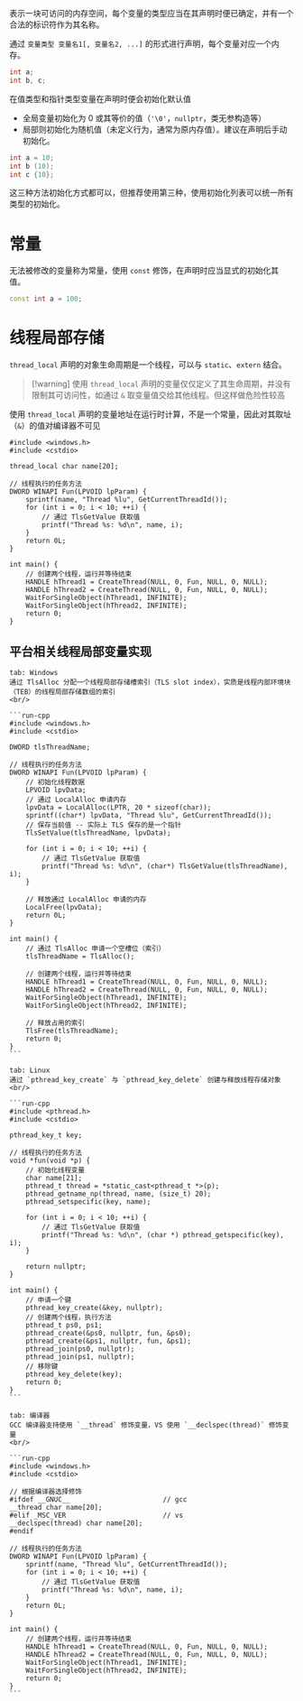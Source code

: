 表示一块可访问的内存空间，每个变量的类型应当在其声明时便已确定，并有一个合法的标识符作为其名称。

通过 `变量类型 变量名1[, 变量名2, ...]` 的形式进行声明，每个变量对应一个内存。

```c++
int a;
int b, c;
```

在值类型和指针类型变量在声明时便会初始化默认值
- 全局变量初始化为 0 或其等价的值（`'\0'`，`nullptr`，类无参构造等）
- 局部则初始化为随机值（未定义行为，通常为原内存值）。建议在声明后手动初始化。

```c++
int a = 10;
int b (10);
int c {10};
```

这三种方法初始化方式都可以，但推荐使用第三种，使用初始化列表可以统一所有类型的初始化。
# 常量

无法被修改的变量称为常量，使用 `const` 修饰，在声明时应当显式的初始化其值。

```c++
const int a = 100;
```
# 线程局部存储

`thread_local` 声明的对象生命周期是一个线程，可以与 `static`、`extern` 结合。

>[!warning] 使用 `thread_local` 声明的变量仅仅定义了其生命周期，并没有限制其可访问性，如通过 `&` 取变量值交给其他线程。但这样做危险性较高

使用 `thread_local` 声明的变量地址在运行时计算，不是一个常量，因此对其取址（`&`）的值对编译器不可见

```run-cpp
#include <windows.h>
#include <cstdio>

thread_local char name[20];

// 线程执行的任务方法
DWORD WINAPI Fun(LPVOID lpParam) {
    sprintf(name, "Thread %lu", GetCurrentThreadId());
    for (int i = 0; i < 10; ++i) {
        // 通过 TlsGetValue 获取值
        printf("Thread %s: %d\n", name, i);
    }
    return 0L;
}

int main() {
    // 创建两个线程，运行并等待结束
    HANDLE hThread1 = CreateThread(NULL, 0, Fun, NULL, 0, NULL);
    HANDLE hThread2 = CreateThread(NULL, 0, Fun, NULL, 0, NULL);
    WaitForSingleObject(hThread1, INFINITE);
    WaitForSingleObject(hThread2, INFINITE);
    return 0;
}
```
## 平台相关线程局部变量实现

````tabs
tab: Windows
通过 TlsAlloc 分配一个线程局部存储槽索引（TLS slot index），实质是线程内部环境块（TEB）的线程局部存储数组的索引
<br/>

```run-cpp
#include <windows.h>
#include <cstdio>

DWORD tlsThreadName;

// 线程执行的任务方法
DWORD WINAPI Fun(LPVOID lpParam) {
    // 初始化线程数据
    LPVOID lpvData;
    // 通过 LocalAlloc 申请内存
    lpvData = LocalAlloc(LPTR, 20 * sizeof(char));
    sprintf((char*) lpvData, "Thread %lu", GetCurrentThreadId());
    // 保存当前值 -- 实际上 TLS 保存的是一个指针
    TlsSetValue(tlsThreadName, lpvData);

    for (int i = 0; i < 10; ++i) {
        // 通过 TlsGetValue 获取值
        printf("Thread %s: %d\n", (char*) TlsGetValue(tlsThreadName), i);
    }

    // 释放通过 LocalAlloc 申请的内存
    LocalFree(lpvData);
    return 0L;
}

int main() {
    // 通过 TlsAlloc 申请一个空槽位（索引）
    tlsThreadName = TlsAlloc();

    // 创建两个线程，运行并等待结束
    HANDLE hThread1 = CreateThread(NULL, 0, Fun, NULL, 0, NULL);
    HANDLE hThread2 = CreateThread(NULL, 0, Fun, NULL, 0, NULL);
    WaitForSingleObject(hThread1, INFINITE);
    WaitForSingleObject(hThread2, INFINITE);

    // 释放占用的索引
    TlsFree(tlsThreadName);
    return 0;
}
```

tab: Linux
通过 `pthread_key_create` 与 `pthread_key_delete` 创建与释放线程存储对象
<br/>

```run-cpp
#include <pthread.h>
#include <cstdio>

pthread_key_t key;

// 线程执行的任务方法
void *fun(void *p) {
    // 初始化线程变量
    char name[21];
    pthread_t thread = *static_cast<pthread_t *>(p);
    pthread_getname_np(thread, name, (size_t) 20);
    pthread_setspecific(key, name);

    for (int i = 0; i < 10; ++i) {
        // 通过 TlsGetValue 获取值
        printf("Thread %s: %d\n", (char *) pthread_getspecific(key), i);
    }
  
    return nullptr;
}

int main() {
    // 申请一个键
    pthread_key_create(&key, nullptr);
    // 创建两个线程，执行方法
    pthread_t ps0, ps1;
    pthread_create(&ps0, nullptr, fun, &ps0);
    pthread_create(&ps1, nullptr, fun, &ps1);
    pthread_join(ps0, nullptr);
    pthread_join(ps1, nullptr);
    // 移除键
    pthread_key_delete(key);
    return 0;
}
```

tab: 编译器
GCC 编译器支持使用 `__thread` 修饰变量，VS 使用 `__declspec(thread)` 修饰变量
<br/>

```run-cpp
#include <windows.h>
#include <cstdio>

// 根据编译器选择修饰
#ifdef __GNUC__                       // gcc
__thread char name[20];
#elif _MSC_VER                        // vs
__declspec(thread) char name[20];
#endif

// 线程执行的任务方法
DWORD WINAPI Fun(LPVOID lpParam) {
    sprintf(name, "Thread %lu", GetCurrentThreadId());
    for (int i = 0; i < 10; ++i) {
        // 通过 TlsGetValue 获取值
        printf("Thread %s: %d\n", name, i);
    }
    return 0L;
}

int main() {
    // 创建两个线程，运行并等待结束
    HANDLE hThread1 = CreateThread(NULL, 0, Fun, NULL, 0, NULL);
    HANDLE hThread2 = CreateThread(NULL, 0, Fun, NULL, 0, NULL);
    WaitForSingleObject(hThread1, INFINITE);
    WaitForSingleObject(hThread2, INFINITE);
    return 0;
}
```
````
